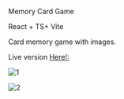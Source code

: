 Memory Card Game

React + TS+ Vite

Card memory game with images.

Live version [Here!:](https://bejewelled-llama-d040b3.netlify.app)

![1](https://github.com/vykis123/Memory-Game-Ts/assets/82774076/b0de3deb-c66e-4001-af01-2e09b8def836)

![2](https://github.com/vykis123/Memory-Game-Ts/assets/82774076/356ecfd9-87d9-41f6-90ff-3b1c349f527a)
